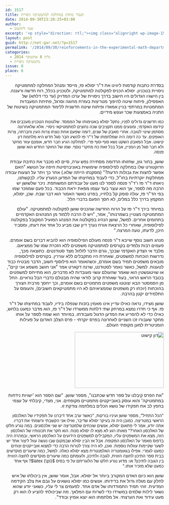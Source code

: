 ```yaml
---
id: 1517
title: תגבור כוחות במחלקה למתמטיקה ניסויית
date: 2014-09-30T23:20:25+03:00
author:
  - אנה ליזהטוב
excerpt: '<p style="direction: rtl;"><img class="alignright wp-image-1568" src="http://net-gar.net/wp-content/uploads/2014/09/shusan.png" alt="shusan" width="81" height="103" /> עד כה דומה היה שמלחמתו של ד"ר פז להשיג חבר סגל חדש היא מלחמת דון קישוט. אבל המאבק השקט נשא סוף-סוף פרי. למחלקה הגיע חבר חדש, אומנם עוזר מחקר ולא חבר סגל מן המניין, אבל בכל זאת כח מחקרי נוסף. שמו של החוקר החדש הוא שושן פנסה.</p>'
layout: post
guid: http://net-gar.net/?p=1517
permalink: '/2014/09/30/reinforcements-in-the-experimental-math-department/'
categories:
  - גליון 8 אוקטובר 2014
  - מתמטיקה ניסויית
issue: 8
place: 6
---
```

<p style="direction: rtl;">
  בסדרת כתבות קודמות ליווינו את ד"ר יסולא פז, מייסד ומנהל המחלקה למתמטיקה ניסויית בטכניון. יסולא הכניס לפקולטה למתמטיקה, ולטכניון בכלל, רוח חדשה ורעננה. בין הישגיו הגדולים היו חישוב בדרך ניסויית של ערכו המדויק (עד כדי דלתא) של האפסילון, פיתוח שיטה להיפוך מטריצות בעזרת מחוגה וסרגל, פתיחת המעבדות המתמטיות במרתפי בניין אמאדו ופיתוח שיטה חדשנית ללימוד המתמטיקה בשיטות של התניה באמצעות שכר ועונש מידיים.
</p>

<p style="direction: rtl;">
  <span style="font-size: 13px;">כמו חדשנים גדולים לפניו, נתקל יסולא באטימותו של הממסד. שלטונות הטכניון מעכבים את קידומו האקדמי, ומונעים ממנו תקציבים שכה נחוצים למתמטיקאי ניסויי. אלא שלאחרונה מסתמן שינוי לטובה. אחרי מאבק של שנים, דומה שפעם אחת נוצחו צרות העין וחברתה, צרות האופקים. עד כה דומה היה שמלחמתו של ד"ר פז להשיג חבר סגל חדש היא מלחמת דון קישוט. אבל המאבק השקט נשא סוף-סוף פרי. למחלקה הגיע חבר חדש, אומנם עוזר מחקר ולא חבר סגל מן המניין, אבל בכל זאת כח מחקרי נוסף. שמו של החוקר החדש הוא שושן פנסה. </span>
</p>

<p style="direction: rtl;">
  שושן, בחור גוץ, שחזותו הרדומה מסתירה נפש ערה, סיים לא מכבר את כתיבת עבודת הדוקטורט שלו במחלקה לפילוסופיה שימושית באוניברסיטת חיפה על הנושא "האם אפשר לחצות את גבולות הדעת?" (מסקנתו הייתה שלא.) אחר כך ויתר על הצעות עבודה ממחלקות יוקרתיות בחו"ל, כדי לעבוד במחיצתו של המדען הנערץ עליו. לבקשתנו, ניאותו ד"ר פז ו־ד"ר פנסה לספר לנו מעט על עבודתם המשותפת. ניכר שלשושן יש הרבה מה לספר, אך הוא עוצר בעד עצמו מפאת יראת הכבוד. בכל פעם שמוזכר שמו בפי הד"ר פז, עולה סומק קל בלחייו, בפרט כאשר האמור הוא דבר שבח. שכן, יסולא, המקמץ בדרך כלל במלים, לא חסך הפעם בדברי הלל.
</p>

<p style="direction: rtl;">
  במיוחד בירך ד"ר פז על הרוח החדשה שהכניס שושן לפקולטה למתמטיקה. "עולם המתמטיקה מצטיין בשמרנותו", אמר, "ויש לו הרבה ללמוד מן המנהגים האקדמיים בתחומים אחרים. למשל, שושן הנהיג בפקולטה את המנהג המועיל המקובל בפקולטה לפילוסופיה, שאחרי כל הרצאת אורח נערך דיון שבו מביע כל אחד את דעתו, ומסביר היכן, לדעתו, טעה המרצה."
</p>

<p style="direction: rtl;">
  מנהג חשוב נוסף שייבא ד"ר פנסה מעולם הפילוסופיה הוא להביא דברים בשם אומרם. פעמים רבות נלמדים בקורסים למתמטיקה משפטים ללא הזכרת שמו של ממציאם. מלבד אי הצדק האקדמי שבכך, גורם הדבר לזלזול מצד סטודנטים. כתוצאה מכך, נדרשות הוכחות למשפטים, שאחרת היו מתקבלים ללא עוררין. בקורסים לפילוסופיה מובאים משפטים תמיד בשם אומרם, וכשהאומר הוא פילוסוף חשוב, הדבר מבטיח כבוד לטענות. למשל, כאשר נאמר לסטודנט, שרנה דקארט אמר "אני חושב משמע אני קיים", או שויטגנשטין הוא שאמר שהעולם עשוי מעובדות לא מדברים, הוא מתייחס למשפטים בכובד הראש הראוי, בעוד שאחרת קרוב לודאי שהיה מבטלם כדברי הבל נוראיים. החל מן הסמסטר הבא יצוטטו משפטים מתמטיים בשם אומרם, וכך ייחסך מרבית הצורך בהוכחות (יוכחו רק משפטים שממציאיהם לא היו מתמטיקאים חשובים), והעומס על התלמידים יקטן בהרבה.
</p>

<p style="direction: rtl;">
  שושן מצידו, נראה כאילו עדיין אינו מאמין בזכות שנפלה בידיו, לעבוד במחיצתו של ד"ר פז. אף כי חדרו נמצא במרחק שתי דלתות ממשרדו של ד"ר פז, הוא מדבר כמעט בלחש, כאילו כדי לא להפריע את המדען הדגול מעבודתו. במיוחד הוא שמח לספר על אותו מחקר שעבורו זכו השניים לאחרונה בפרס יוקרתי - פרס הצלב האדום על פעילות הומניטרית למען מקופחי העולם.
</p>

<p style="direction: rtl;">
  <img class="aligncenter size-full wp-image-1522" src="http://net-gar.net/wp-content/uploads/2014/09/דון-קישוט.jpg" alt="דון קישוט" width="283" height="178" />
</p>

<p style="direction: rtl;">
  "את הפרס קיבלנו על ספר חדש שכתבנו", מספר שושן. "שם הספר הוא 'ישויות נידחות במתמטיקה' והוא עוסק באובייקטים מתמטיים מקופחים. אני, מצדי, קיבלתי על עצמי בחפץ לב את תפקידו של נושא הכלים במלחמה צודקת זו.
</p>

<p style="direction: rtl;">
  <span style="font-size: 13px;">"הכל התחיל", מספר שושן ועיניו בורקות, "כאשר ערב אחד דיברנו על תפקידיו של האלכסון הראשי במטריצה. כמובן היה זה בעיקר יסולא שדיבר, ואילו אני הקשבתי ורשמתי את דבריו. אתה יודע, אמר לי פתאום יסולא, אנשים שוכחים שלמטריצה יש שני אלכסונים. במה נגרע חלקו של האלכסון האחר?" מאותו רגע לא מצא לו יסולא מנוח. הוא חקר את תכונותיו של האלכסון הזה, מצא את המשפטים עליו, המקבילים למשפטים הידועים על האלכסון הראשי, ובמהרה היה בדפוס מאמר על האלכסון המקופח. אבל אז הבין יסולא שבמקום שבו נעשה עוול ליצור אחד יש לשער שקיימות עוולות נוספות. ואכן, לא היה צורך לטרוח הרבה כדי למצוא אובייקטים זנוחים כמעט לגמרי. אפילו בגאומטריה האלמנטרית מצא יסולא כאלה. למשל, כמה שיעורים מוקדשים בבית ספר התיכון לחוצה הזווית, לגובה ולתיכון, ולעומתם כמה שיעורים מוקדשים לחוצה הזווית בין הגובה לתיכון? או: מדוע נגרע חלקו של הלוגריתם על פי בסיס $latex {\pi}$? אף אחד כמעט שלא מזכיר אותו." </span>
</p>

<p style="direction: rtl;">
  שושן הוא כיום האדם המקורב ביותר אל יסולא. אבל, אומר שושן, אין ביכולתו של איש לחלק עם מגלה גדול את בדידותו. אנשים כמו יסולא נושאים על גבם את צלב הקידמה המדעית. זוהי תמיד התמודדותו של אדם אחד. לפעמים צר לי עליו, כשאני יודע שהוא נשאר לילות שלמים במשרדו כדי לשרות עם המלאך. מה שביכולתי להציע לו הוא רק מעט עידוד ואת הערצתי. אל מלחמתו הוא יוצא אמיץ ובודד".
</p>
